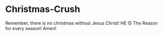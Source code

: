 # Christmas-Crush
Remember, there is no christmas without Jesus Christ!
HE IS The Reason for every season! Amen!



